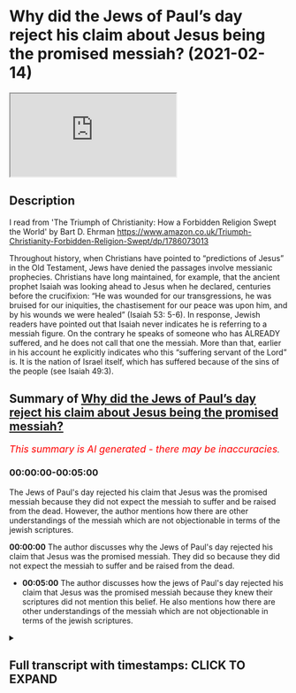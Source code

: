 # Why did the Jews of Paul’s day reject his claim about Jesus being the promised messiah? (2021-02-14)

<iframe loading='lazy' allow='autoplay' src='https://www.youtube.com/embed/6_NfquS4Enk'></iframe>

## Description

I read from 'The Triumph of Christianity: How a Forbidden Religion Swept the World' by Bart D. Ehrman https://www.amazon.co.uk/Triumph-Christianity-Forbidden-Religion-Swept/dp/1786073013

Throughout history, when Christians have pointed to “predictions of Jesus” in the Old Testament, Jews have denied the passages involve messianic prophecies. Christians have long maintained, for example, that the ancient prophet Isaiah was looking ahead to Jesus when he declared, centuries before the crucifixion: “He was wounded for our transgressions, he was bruised for our iniquities, the chastisement for our peace was upon him, and by his wounds we were healed” (Isaiah 53: 5-6). In response, Jewish readers have pointed out that Isaiah never indicates he is referring to a messiah figure. On the contrary he speaks of someone who has ALREADY suffered, and he does not call that one the messiah. More than that, earlier in his account he explicitly indicates who this “suffering servant of the Lord” is. It is the nation of Israel itself, which has suffered because of the sins of the people (see Isaiah 49:3).

## Summary of [Why did the Jews of Paul’s day reject his claim about Jesus being the promised messiah?](https://www.youtube.com/watch?v=6_NfquS4Enk)


*<span style="color:red; font-size:125%">This summary is AI generated - there may be inaccuracies</span>. [](/)*

### <a onclick="modifyYTiframeseektime('0')">00:00:00-00:05:00</a>

The Jews of Paul's day rejected his claim that Jesus was the promised messiah because they did not expect the messiah to suffer and be raised from the dead. However, the author mentions how there are other understandings of the messiah which are not objectionable in terms of the jewish scriptures.

**<a onclick="modifyYTiframeseektime('0')">00:00:00</a>** The author discusses why the Jews of Paul's day rejected his claim that Jesus was the promised messiah. They did so because they did not expect the messiah to suffer and be raised from the dead.
* **<a onclick="modifyYTiframeseektime('300')">00:05:00</a>** The author discusses how the jews of Paul's day rejected his claim that Jesus was the promised messiah because they knew their scriptures did not mention this belief. He also mentions how there are other understandings of the messiah which are not objectionable in terms of the jewish scriptures.

<details><summary><h2>Full transcript with timestamps: CLICK TO EXPAND</h2></summary>

<a onclick="modifyYTiframeseektime('1')">0:00:01</a> why did the jews of paul's day in the first 
century reject the christian claims about    
<a onclick="modifyYTiframeseektime('7')">0:00:07</a> Jesus being the promised Messiah ? in the book 
of acts in the new testament , we read of paul  
<a onclick="modifyYTiframeseektime('13')">0:00:13</a> going to synagogue after synagogue proclaiming 
his gospel about Jesus being the Messiah and he  
<a onclick="modifyYTiframeseektime('19')">0:00:19</a> references many texts in the jewish bible 
but the jews mostly react very negatively ,  
<a onclick="modifyYTiframeseektime('25')">0:00:25</a> some even took up stones to stone him and they 
cast him out of their synagogues.  why is this ?  
<a onclick="modifyYTiframeseektime('31')">0:00:31</a> why would the jews reject their own messiah 
when he is apparently so clearly prophesied  
<a onclick="modifyYTiframeseektime('37')">0:00:37</a> in the jewish scriptures ? this is an intriguing 
question and to solve this mystery i turn to  
<a onclick="modifyYTiframeseektime('45')">0:00:45</a> "THE TRIUMPH OF CHRISTIANITY : How a Forbidden Religion Swept the World" by Bart Ehrman . i  
<a onclick="modifyYTiframeseektime('51')">0:00:51</a> think it's his most recent book and he addresses 
this very question on page 47. where he writes :  
<a onclick="modifyYTiframeseektime('59')">0:00:59</a> to make sense of the early jewish outrage over 
claims concerning the messiahship of Jesus ,  
<a onclick="modifyYTiframeseektime('66')">0:01:06</a> we need to cut through many centuries of 
christian thinking , mountains of subsequent    
<a onclick="modifyYTiframeseektime('71')">0:01:11</a> christian theological speculation and masses of 
christian common sense about how jesus came as  
<a onclick="modifyYTiframeseektime('78')">0:01:18</a> the fulfillment of scripture . many christians today 
have serious difficulty understanding how jews in    
<a onclick="modifyYTiframeseektime('85')">0:01:25</a> antiquity and throughout history down till today 
have rejected the claim that Jesus was the messiah .  
<a onclick="modifyYTiframeseektime('94')">0:01:34</a> in this traditional christian view , it is very 
simple and clear-cut . the jewish scriptures  
<a onclick="modifyYTiframeseektime('100')">0:01:40</a> themselves predicted the messiah would be born 
of a virgin in Bethlehem . that he would be a great  
<a onclick="modifyYTiframeseektime('106')">0:01:46</a> healer and teacher and that he would suffer 
an excruciating death for the sins of others  
<a onclick="modifyYTiframeseektime('113')">0:01:53</a> and then be raised from the dead .all that is 
in the jews own bible , why can't they see that  
<a onclick="modifyYTiframeseektime('120')">0:02:00</a> can't they read ? not all christians have thought 
this way of course , those who have done so have    
<a onclick="modifyYTiframeseektime('128')">0:02:08</a> been trained to read the old testament in certain 
ways to see references to a future messiah  
<a onclick="modifyYTiframeseektime('135')">0:02:15</a> where jews themselves have never detected any 
messianic prophecies . throughout history when  
<a onclick="modifyYTiframeseektime('143')">0:02:23</a> christians have pointed to predictions of jesus 
in the old testament , jews have denied the passages  
<a onclick="modifyYTiframeseektime('150')">0:02:30</a> involve messianic prophecies . christians have long 
maintained for example that the ancient prophet    
<a onclick="modifyYTiframeseektime('157')">0:02:37</a> Isaiah was looking ahead to Jesus when he 
declared centuries before the crucifixion ,  
<a onclick="modifyYTiframeseektime('165')">0:02:45</a> he was wounded for our transgressions , he was 
bruised for our iniquities , the chastisement  
<a onclick="modifyYTiframeseektime('171')">0:02:51</a> that our peace was upon him and by his wounds we 
were healed . that's in isaiah 53 verses 5 to 6.  
<a onclick="modifyYTiframeseektime('182')">0:03:02</a> in response , jewish readers have pointed out 
that Isaiah never indicates , he is referring  
<a onclick="modifyYTiframeseektime('189')">0:03:09</a> to a messiah figure . on the contrary , he speaks of 
someone who has already suffered in the past tense .  
<a onclick="modifyYTiframeseektime('197')">0:03:17</a> he does not call that one messiah . more than that ,
earlier in his account he explicitly indicates  
<a onclick="modifyYTiframeseektime('205')">0:03:25</a> who this suffering servant of the lord is , it is 
the nation of israel itself which has suffered    
<a onclick="modifyYTiframeseektime('213')">0:03:33</a> because of the sins of the people . see isaiah 49 
verse 3. so if i go to my bible and look at isaiah    
<a onclick="modifyYTiframeseektime('223')">0:03:43</a> 49 verse 3 it says : and he said to me you are my 
servant israel in whom i will be glorified you are    
<a onclick="modifyYTiframeseektime('234')">0:03:54</a> my servant israel . so the sermon in this passage 
now isaiah 49 50 51 52 53 all part of the same    
<a onclick="modifyYTiframeseektime('241')">0:04:01</a> narrative , the same dialogue if you like the 
same story the four servant songs of israel .  
<a onclick="modifyYTiframeseektime('248')">0:04:08</a> and so this is clearly identifying the servant 
as israel itself . but Ehrman continues : in the days  
<a onclick="modifyYTiframeseektime('257')">0:04:17</a> of paul among jews who had expectations of 
what the messiah would be , there was never    
<a onclick="modifyYTiframeseektime('264')">0:04:24</a> an expectation that the messiah would suffer for 
the sins of others and then be raged from the dead .  
<a onclick="modifyYTiframeseektime('271')">0:04:31</a> in fact , the expectations were quite the 
opposite . that's the end quote from Bart Ehrman .  
<a onclick="modifyYTiframeseektime('278')">0:04:38</a> and i would go further than this and i would 
say if you look at all the jewish prophets in    
<a onclick="modifyYTiframeseektime('283')">0:04:43</a> the jewish bible whether it be Moses or Jeremiah ,
Isaiah , Micah , Hosea etc never do they mention    
<a onclick="modifyYTiframeseektime('292')">0:04:52</a> that the messiah would be Yahweh , would be god 
incarnate come to earth it never says that ever   
<a onclick="modifyYTiframeseektime('299')">0:04:59</a> which is peculiar if this was so central to the 
salvation of the world . do you think the prophets    
<a onclick="modifyYTiframeseektime('304')">0:05:04</a> would actually mention this amazing fact . the 
other thing they don't mention (as far as i'm  
<a onclick="modifyYTiframeseektime('310')">0:05:10</a> aware and i have read the jewish bible cover to 
cover many times) no jewish prophet Moses , Jeremiah  
<a onclick="modifyYTiframeseektime('319')">0:05:19</a> Micah , Isaiah , all the great prophets not a single 
one ever says that god was three persons in one    
<a onclick="modifyYTiframeseektime('326')">0:05:26</a> god . they never say that god is the father , the son 
and the holy spirit . three persons each fully god .  
<a onclick="modifyYTiframeseektime('334')">0:05:34</a> but in some mysterious way i don't quite 
understand but nevertheless one god .  
<a onclick="modifyYTiframeseektime('338')">0:05:38</a> no jewish prophet when they talk endlessly about 
god . particularly Isaiah there's a great passage    
<a onclick="modifyYTiframeseektime('343')">0:05:43</a> chapter after chapter about the oneness 
of god it never mentions the threeness of  
<a onclick="modifyYTiframeseektime('349')">0:05:49</a> god which is absolutely central to christian 
theology . so surely if this was essential to belief  
<a onclick="modifyYTiframeseektime('356')">0:05:56</a> it would be mentioned by the prophets and it never 
is . so on these key christian doctrines of the    
<a onclick="modifyYTiframeseektime('363')">0:06:03</a> messiah to come being crucified and killed 
for the sins of the world and rising again    
<a onclick="modifyYTiframeseektime('371')">0:06:11</a> on the third day from the dead , the prophets 
are silent on the key doctrine of the trinity  
<a onclick="modifyYTiframeseektime('378')">0:06:18</a> god , father , son and holy spirit , the prophets are 
silent . now this is really serious , paul in his  
<a onclick="modifyYTiframeseektime('386')">0:06:26</a> letters particularly 1 corinthians chapter 15 
verse 3 says that this is the gospel that the  
<a onclick="modifyYTiframeseektime('394')">0:06:34</a> messiah would die according to the scriptures 
that he would rise again on the third day  
<a onclick="modifyYTiframeseektime('401')">0:06:41</a> in accordance with the scriptures , he 
explicitly references the scriptures    
<a onclick="modifyYTiframeseektime('405')">0:06:45</a> as to substantiate and validate his own gospel 
and yet the scriptures do not say this anywhere .  
<a onclick="modifyYTiframeseektime('414')">0:06:54</a> this is very peculiar , this is indeed a christian 
mystery , a mystery perhaps we're invited to believe    
<a onclick="modifyYTiframeseektime('420')">0:07:00</a> in but we surely must have some evidence for 
this mysterious belief particularly when it    
<a onclick="modifyYTiframeseektime('425')">0:07:05</a> claims to be based on evidence that the scriptures 
themselves say that the messiah would die and be    
<a onclick="modifyYTiframeseektime('431')">0:07:11</a> raised again on the third day accordance with 
the scriptures , the scriptures don't say that .  
<a onclick="modifyYTiframeseektime('437')">0:07:17</a> so there's no meant to be an attack on 
christianity but just an honest appraisal of   
<a onclick="modifyYTiframeseektime('441')">0:07:21</a> the facts , the facts simply do not back up the 
claim . there is no trinity in the jewish bible ,   
<a onclick="modifyYTiframeseektime('449')">0:07:29</a> there is no messiah who will be who was to come , 
who will die for the sins of the world and rise on    
<a onclick="modifyYTiframeseektime('456')">0:07:36</a> the third day . i can find no reference to a third 
day anywhere in the jewish bible where it says    
<a onclick="modifyYTiframeseektime('461')">0:07:41</a> the messiah would rise on the third day . so i just 
wanted to share that with you , this is why i think    
<a onclick="modifyYTiframeseektime('467')">0:07:47</a> the jews of paul's day rejected the christian 
claims about jesus being the promised messiah    
<a onclick="modifyYTiframeseektime('473')">0:07:53</a> because they knew their scriptures when paul went 
into their synagogues and said look believe this    
<a onclick="modifyYTiframeseektime('478')">0:07:58</a> and they said this belief is unknown to us 
it is not attested in our torah , Moses never    
<a onclick="modifyYTiframeseektime('484')">0:08:04</a> mentioned this belief , why should we believe you 
paul ? away with you out you're preaching bid'ah (Innovation)  
<a onclick="modifyYTiframeseektime('491')">0:08:11</a> what you're saying is unknown to Moses and 
to the prophets of israel . therefore , we are    
<a onclick="modifyYTiframeseektime('496')">0:08:16</a> not required to believe in your gospel , away 
with you . and that remains the jewish position    
<a onclick="modifyYTiframeseektime('502')">0:08:22</a> today . now there are other understandings 
of the messiah which are not objectionable   
<a onclick="modifyYTiframeseektime('507')">0:08:27</a> in terms of the jewish scriptures , the islamic 
understanding the messiah is much more in accord    
<a onclick="modifyYTiframeseektime('513')">0:08:33</a> with the jewish understanding , that can be 
a subject for another video . but i just wanted to    
<a onclick="modifyYTiframeseektime('518')">0:08:38</a> share with you here why the jews of paul's day 
understandably rejected the christian claims    
<a onclick="modifyYTiframeseektime('525')">0:08:45</a> about jesus being prophesied and promised in 
the torah because he simply isn't . till next time  

</details>
